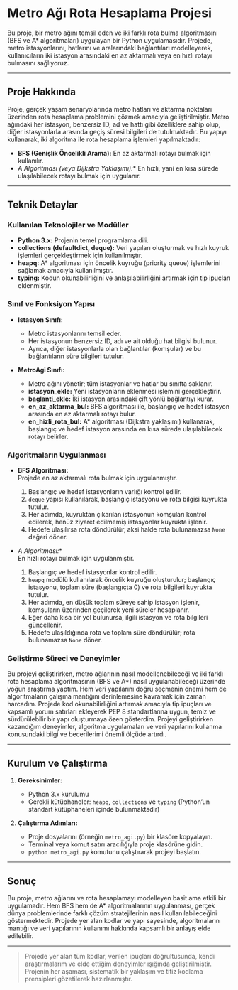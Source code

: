 # Metro Ağı Rota Hesaplama Projesi

Bu proje, bir metro ağını temsil eden ve iki farklı rota bulma algoritmasını (BFS ve A* algoritmaları) uygulayan bir Python uygulamasıdır. Projede, metro istasyonlarını, hatlarını ve aralarındaki bağlantıları modelleyerek, kullanıcıların iki istasyon arasındaki en az aktarmalı veya en hızlı rotayı bulmasını sağlıyoruz.

---

## Proje Hakkında

Proje, gerçek yaşam senaryolarında metro hatları ve aktarma noktaları üzerinden rota hesaplama problemini çözmek amacıyla geliştirilmiştir. Metro ağındaki her istasyon, benzersiz ID, ad ve hattı gibi özelliklere sahip olup, diğer istasyonlarla arasında geçiş süresi bilgileri de tutulmaktadır. Bu yapıyı kullanarak, iki algoritma ile rota hesaplama işlemleri yapılmaktadır:

- **BFS (Genişlik Öncelikli Arama):** En az aktarmalı rotayı bulmak için kullanılır.
- **A* Algoritması (veya Dijkstra Yaklaşımı):** En hızlı, yani en kısa sürede ulaşılabilecek rotayı bulmak için uygulanır.

---

## Teknik Detaylar

### Kullanılan Teknolojiler ve Modüller

- **Python 3.x:** Projenin temel programlama dili.
- **collections (defaultdict, deque):** Veri yapıları oluşturmak ve hızlı kuyruk işlemleri gerçekleştirmek için kullanılmıştır.
- **heapq:** A* algoritması için öncelik kuyruğu (priority queue) işlemlerini sağlamak amacıyla kullanılmıştır.
- **typing:** Kodun okunabilirliğini ve anlaşılabilirliğini artırmak için tip ipuçları eklenmiştir.

### Sınıf ve Fonksiyon Yapısı

- **Istasyon Sınıfı:**  
  - Metro istasyonlarını temsil eder.
  - Her istasyonun benzersiz ID, adı ve ait olduğu hat bilgisi bulunur.
  - Ayrıca, diğer istasyonlarla olan bağlantılar (komşular) ve bu bağlantıların süre bilgileri tutulur.
  
- **MetroAgi Sınıfı:**  
  - Metro ağını yönetir; tüm istasyonlar ve hatlar bu sınıfta saklanır.
  - **istasyon_ekle:** Yeni istasyonların eklenmesi işlemini gerçekleştirir.
  - **baglanti_ekle:** İki istasyon arasındaki çift yönlü bağlantıyı kurar.
  - **en_az_aktarma_bul:** BFS algoritması ile, başlangıç ve hedef istasyon arasında en az aktarmalı rotayı bulur.
  - **en_hizli_rota_bul:** A* algoritması (Dijkstra yaklaşımı) kullanarak, başlangıç ve hedef istasyon arasında en kısa sürede ulaşılabilecek rotayı belirler.

### Algoritmaların Uygulanması

- **BFS Algoritması:**  
  Projede en az aktarmalı rota bulmak için uygulanmıştır.  
  1. Başlangıç ve hedef istasyonların varlığı kontrol edilir.  
  2. `deque` yapısı kullanılarak, başlangıç istasyonu ve rota bilgisi kuyrukta tutulur.  
  3. Her adımda, kuyruktan çıkarılan istasyonun komşuları kontrol edilerek, henüz ziyaret edilmemiş istasyonlar kuyrukta işlenir.
  4. Hedefe ulaşılırsa rota döndürülür, aksi halde rota bulunamazsa `None` değeri döner.

- **A* Algoritması:**  
  En hızlı rotayı bulmak için uygulanmıştır.  
  1. Başlangıç ve hedef istasyonlar kontrol edilir.
  2. `heapq` modülü kullanılarak öncelik kuyruğu oluşturulur; başlangıç istasyonu, toplam süre (başlangıçta 0) ve rota bilgileri kuyrukta tutulur.
  3. Her adımda, en düşük toplam süreye sahip istasyon işlenir, komşuların üzerinden geçilerek yeni süreler hesaplanır.
  4. Eğer daha kısa bir yol bulunursa, ilgili istasyon ve rota bilgileri güncellenir.
  5. Hedefe ulaşıldığında rota ve toplam süre döndürülür; rota bulunamazsa `None` döner.

### Geliştirme Süreci ve Deneyimler

Bu projeyi geliştirirken, metro ağlarının nasıl modellenebileceği ve iki farklı rota hesaplama algoritmasının (BFS ve A*) nasıl uygulanabileceği üzerinde yoğun araştırma yaptım. Hem veri yapılarını doğru seçmenin önemi hem de algoritmaların çalışma mantığını derinlemesine kavramak için zaman harcadım. Projede kod okunabilirliğini artırmak amacıyla tip ipuçları ve kapsamlı yorum satırları ekleyerek PEP 8 standartlarına uygun, temiz ve sürdürülebilir bir yapı oluşturmaya özen gösterdim. Projeyi geliştirirken kazandığım deneyimler, algoritma uygulamaları ve veri yapılarını kullanma konusundaki bilgi ve becerilerimi önemli ölçüde artırdı.

---

## Kurulum ve Çalıştırma

1. **Gereksinimler:**  
   - Python 3.x kurulumu  
   - Gerekli kütüphaneler: `heapq`, `collections` ve `typing` (Python’un standart kütüphaneleri içinde bulunmaktadır)

2. **Çalıştırma Adımları:**  
   - Proje dosyalarını (örneğin `metro_agi.py`) bir klasöre kopyalayın.
   - Terminal veya komut satırı aracılığıyla proje klasörüne gidin.
   - `python metro_agi.py` komutunu çalıştırarak projeyi başlatın.

---

## Sonuç

Bu proje, metro ağlarını ve rota hesaplamayı modelleyen basit ama etkili bir uygulamadır. Hem BFS hem de A* algoritmalarının uygulanması, gerçek dünya problemlerinde farklı çözüm stratejilerinin nasıl kullanılabileceğini göstermektedir. Projede yer alan kodlar ve yapı sayesinde, algoritmaların mantığı ve veri yapılarının kullanımı hakkında kapsamlı bir anlayış elde edilebilir.

---

> Projede yer alan tüm kodlar, verilen ipuçları doğrultusunda, kendi araştırmalarım ve elde ettiğim deneyimler ışığında geliştirilmiştir. Projenin her aşaması, sistematik bir yaklaşım ve titiz kodlama prensipleri gözetilerek hazırlanmıştır.
